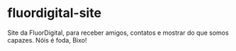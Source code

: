 # fluordigital-site
Site da FluorDigital, para receber amigos, contatos e mostrar do que somos capazes. Nóis é foda, Bixo!
